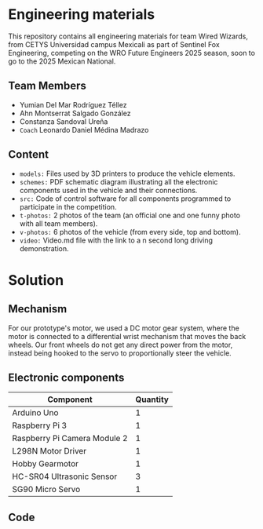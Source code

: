 Engineering materials
====

This repository contains all engineering materials for team Wired Wizards, from CETYS Universidad campus Mexicali as part of Sentinel Fox Engineering, competing on the WRO Future Engineers 2025 season, soon to go to the 2025 Mexican National.

## Team Members
* Yumian Del Mar Rodríguez Téllez
* Ahn Montserrat Salgado González
* Constanza Sandoval Ureña
* `Coach` Leonardo Daniel Médina Madrazo

## Content


* `models:` Files used by 3D printers to produce the vehicle elements.
* `schemes:` PDF schematic diagram illustrating all the electronic components used in the vehicle and their connections.
* `src:` Code of control software for all components programmed to participate in the competition.
* `t-photos:` 2 photos of the team (an official one and one funny photo with all team members).
* `v-photos:` 6 photos of the vehicle (from every side, top and bottom).
* `video:` Video.md file with the link to a n second long driving demonstration.

# Solution

## Mechanism
For our prototype's motor, we used a DC motor gear system, where the motor is connected to a differential wrist mechanism that moves the back wheels. Our front wheels do not get any direct power from the motor, instead being hooked to the servo to proportionally steer the vehicle.

## Electronic components

| Component  | Quantity |
| --- | --- |
| Arduino Uno  | 1  |
| Raspberry Pi 3  | 1  |
| Raspberry Pi Camera Module 2  | 1  |
| L298N Motor Driver | 1  |
| Hobby Gearmotor  | 1  |
| HC-SR04 Ultrasonic Sensor  | 3  |
| SG90 Micro Servo  | 1  |

## Code
